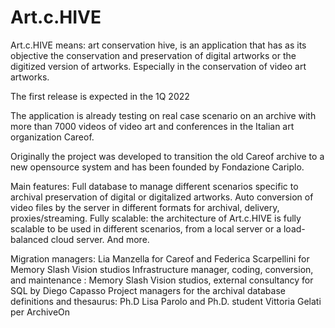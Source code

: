 # Art.c.HIVE
Art.c.HIVE means: art conservation hive,
is an application that has as its objective the conservation and preservation of digital artworks or the digitized version of artworks. Especially in the conservation of video art artworks.

The first release is expected in the 1Q 2022

The application is already testing on real case scenario on an archive with more than 7000 videos of video art and conferences in the Italian art organization Careof.

Originally the project was developed to transition the old Careof archive to a new opensource system and has been founded by Fondazione Cariplo.

Main features:
	Full database to manage different scenarios specific to archival preservation of digital or digitalized artworks.
	Auto conversion of video files by the server in different formats for archival, delivery, proxies/streaming.
	Fully scalable: the architecture of Art.c.HIVE is fully scalable to be used in different scenarios, from a local server or a load-balanced cloud server.
	And more.

Migration managers: Lia Manzella for Careof and Federica Scarpellini for Memory Slash Vision studios
Infrastructure manager, coding, conversion, and maintenance : Memory Slash Vision studios, external consultancy for SQL by Diego Capasso
Project managers for the archival database definitions and thesaurus: Ph.D Lisa Parolo and Ph.D. student Vittoria Gelati per ArchiveOn

